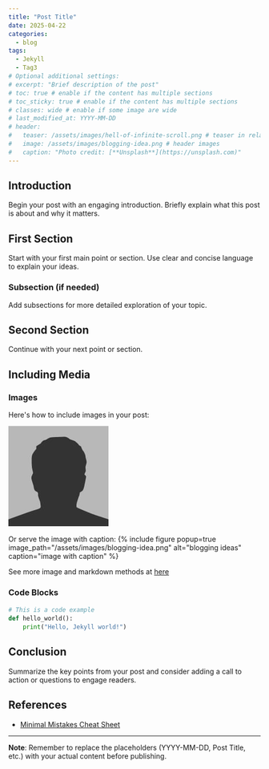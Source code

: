 ```yaml
---
title: "Post Title"
date: 2025-04-22
categories:
  - blog
tags:
  - Jekyll
  - Tag3
# Optional additional settings:
# excerpt: "Brief description of the post"
# toc: true # enable if the content has multiple sections
# toc_sticky: true # enable if the content has multiple sections
# classes: wide # enable if some image are wide
# last_modified_at: YYYY-MM-DD
# header:
#   teaser: /assets/images/hell-of-infinite-scroll.png # teaser in related
#   image: /assets/images/blogging-idea.png # header images
#   caption: "Photo credit: [**Unsplash**](https://unsplash.com)"
---
```


## Introduction

Begin your post with an engaging introduction. Briefly explain what this post is about and why it matters.

## First Section

Start with your first main point or section. Use clear and concise language to explain your ideas.

### Subsection (if needed)

Add subsections for more detailed exploration of your topic.

## Second Section

Continue with your next point or section.

## Including Media

### Images

Here's how to include images in your post:

![Alt text for image](/assets/images/bio-photo.jpg)

Or serve the image with caption:
{% include figure popup=true
   image_path="/assets/images/blogging-idea.png" alt="blogging ideas" caption="image with caption"
%}

See more image and markdown methods at [here](https://mmistakes.github.io/minimal-mistakes/docs/utility-classes/)

### Code Blocks

```python
# This is a code example
def hello_world():
    print("Hello, Jekyll world!")
```

## Conclusion

Summarize the key points from your post and consider adding a call to action or questions to engage readers.

## References

- [Minimal Mistakes Cheat Sheet](https://www.fabriziomusacchio.com/blog/2021-08-11-Minimal_Mistakes_Cheat_Sheet)

---

**Note**: Remember to replace the placeholders (YYYY-MM-DD, Post Title, etc.) with your actual content before publishing.
